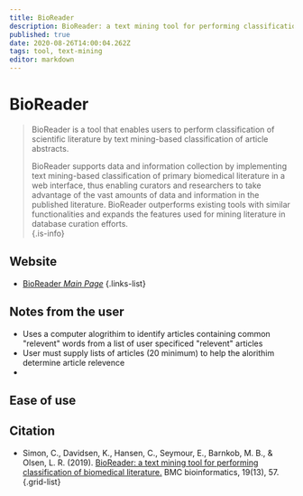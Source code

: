 ```yaml
---
title: BioReader
description: BioReader: a text mining tool for performing classification of biomedical literature.
published: true
date: 2020-08-26T14:00:04.262Z
tags: tool, text-mining
editor: markdown
---
```


# BioReader

> BioReader is a tool that enables users to perform classification of scientific literature by text mining-based classification of article abstracts.  
>
> BioReader supports data and information collection by implementing text mining-based classification of primary biomedical literature in a web interface, thus enabling curators and researchers to take advantage of the vast amounts of data and information in the published literature. BioReader outperforms existing tools with similar functionalities and expands the features used for mining literature in database curation efforts.  
{.is-info}

 

## Website 

- [BioReader *Main Page*](http://www.cbs.dtu.dk/services/BioReader/)
 {.links-list}
 
 ## Notes from the user
 - Uses a computer alogrithim to identify articles containing common "relevent" words from a list of user specificed "relevent" articles 
 - User must supply lists of articles (20 minimum) to help the alorithim determine article relevence
 - 
 
 ## Ease of use
 
 

## Citation 

- Simon, C., Davidsen, K., Hansen, C., Seymour, E., Barnkob, M. B., & Olsen, L. R. (2019). [BioReader: a text mining tool for performing classification of biomedical literature.](https://link.springer.com/article/10.1186/s12859-019-2607-x) BMC bioinformatics, 19(13), 57.
{.grid-list}